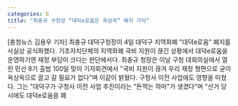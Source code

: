 ```yaml
---
categories: b
title: "최충규 구청장 “대덕e로움은 옥상옥” 폐지 가닥"
---
```

[충청뉴스 김용우 기자] 최충규 대덕구청장이 4일 대덕구 지역화폐 "대덕e로움" 폐지를 사실상 공식화했다. 기초자치단체의 지역화폐 국비 지원이 끊긴 상황에서 대덕e로움을 운영하기엔 재정 부담이 크다는 판단에서다. 최충규 청장은 이날 구청 대회의실에서 열린 민선 8기 출범 100일 맞이 기자회견에서 "국비 지원이 끊겨 우리 재정 형편으로 굳이 옥상옥으로 끌고 갈 필요가 없다"며 이같이 밝혔다. 구청사 이전 사업에도 영향을 미쳤다. 그는 "대덕구가 구청사 이전 사업 추진이라는 "돈먹는 하마"가 생겼다"며 "선거 당시에도 대덕e로움을 폐